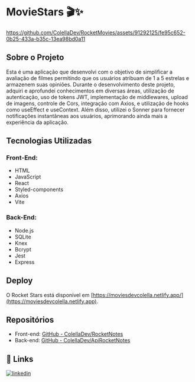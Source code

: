 
# MovieStars 🎬✨

https://github.com/ColellaDev/RocketMovies/assets/91292125/fe95c652-0b25-433a-b35c-13ea98bd0a11

## Sobre o Projeto

Esta é uma aplicação que desenvolvi com o objetivo de simplificar a avaliação de filmes permitindo que os usuários atribuam de 1 a 5 estrelas e armazenem suas opiniões.
Durante o desenvolvimento deste projeto, adquiri e aprofundei conhecimentos em diversas áreas, utilização de autenticação, uso de tokens JWT, implementação de middlewares, upload de imagens, controle de Cors, integração com Axios, e utilização de hooks como useEffect e useContext. Além disso, utilizei o Sonner para fornecer notificações instantâneas aos usuários, aprimorando ainda mais a experiência da aplicação.

## Tecnologias Utilizadas

### Front-End:
- HTML
- JavaScript
- React
- Styled-components
- Axios
- Vite

### Back-End:
- Node.js
- SQLite
- Knex
- Bcrypt
- Jest
- Express

## Deploy

O Rocket Stars está disponível em [https://moviesdevcolella.netlify.app/](https://moviesdevcolella.netlify.app).

## Repositórios

- Front-end: [GitHub - ColellaDev/RocketNotes](https://github.com/ColellaDev/RocketMovies)
- Back-end: [GitHub - ColellaDev/ApiRocketNotes](https://github.com/ColellaDev/ApiRocketMovies)

## 🔗 Links
[![linkedin](https://img.shields.io/badge/linkedin-0A66C2?style=for-the-badge&logo=linkedin&logoColor=white)](https://www.linkedin.com/in/marcos-colella-esteves-952a3866/)

